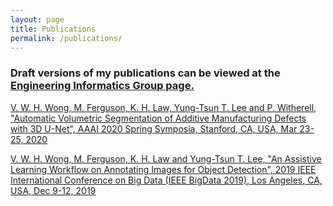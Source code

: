 ```yaml
---
layout: page
title: Publications
permalink: /publications/
---
```

### Draft versions of my publications can be viewed at the <a href="http://eil.stanford.edu/publications/index.html">Engineering Informatics Group page.

V. W. H. Wong, M. Ferguson, K. H. Law, Yung-Tsun T. Lee and P. Witherell, "Automatic Volumetric Segmentation of Additive Manufacturing Defects with 3D U-Net", AAAI 2020 Spring Symposia, Stanford, CA, USA, Mar 23-25, 2020

V. W. H. Wong, M. Ferguson, K. H. Law and Yung-Tsun T. Lee, "An Assistive Learning Workflow on Annotating Images for Object Detection", 2019 IEEE International Conference on Big Data (IEEE BigData 2019), Los Angeles, CA, USA, Dec 9-12, 2019